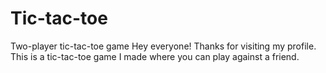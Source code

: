 # Tic-tac-toe
Two-player tic-tac-toe game
Hey everyone! Thanks for visiting my profile. This is a tic-tac-toe game I made where you can play against a friend. 
